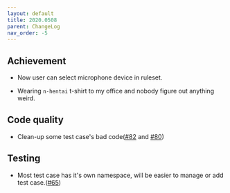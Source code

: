 ```yaml
---
layout: default
title: 2020.0508
parent: ChangeLog
nav_order: -5
---
```


## Achievement

- Now user can select microphone device in ruleset.

- Wearing `n-hentai` t-shirt to my office and nobody figure out anything weird.

## Code quality

- Clean-up some test case's bad code([#82](https://github.com/osu-Karaoke/osu-Karaoke/pull/82) and [#80](https://github.com/osu-Karaoke/osu-Karaoke/pull/80))

## Testing

- Most test case has it's own namespace, will be easier to manage or add test case.([#65](https://github.com/osu-Karaoke/osu-Karaoke/pull/65))